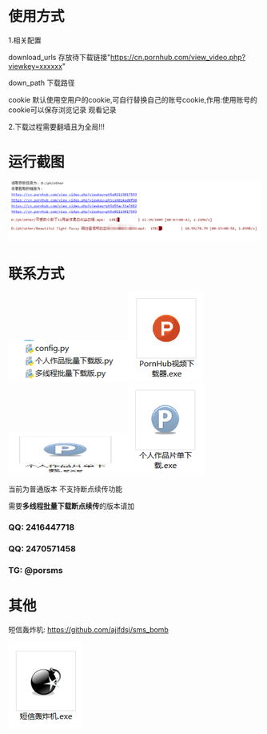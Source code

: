 # 使用方式
1.相关配置

download_urls  存放待下载链接"https://cn.pornhub.com/view_video.php?viewkey=xxxxxx"

down_path  下载路径

cookie 默认使用空用户的cookie,可自行替换自己的账号cookie,作用:使用账号的cookie可以保存浏览记录 观看记录


2.下载过程需要翻墙且为全局!!!

# 运行截图
![运行截图](img/test.png)



# 联系方式
<img src="img/1.png" width="240" height="84">![软件](img/exe.png)
<img src="img/p2.png" width="240" height="84">![软件](img/p2.png)


当前为普通版本 不支持断点续传功能

需要**多线程批量下载断点续传**的版本请加

### QQ: 2416447718
### QQ: 2470571458
### TG: @porsms

# 其他
短信轰炸机: https://github.com/ajifdsj/sms_bomb

![sms](img/sms.png)